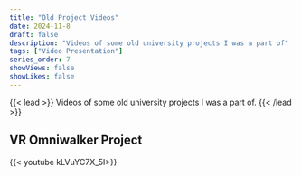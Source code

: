 ```yaml
---
title: "Old Project Videos"
date: 2024-11-8
draft: false
description: "Videos of some old university projects I was a part of"
tags: ["Video Presentation"]
series_order: 7
showViews: false
showLikes: false
---
```


{{< lead >}}
Videos of some old university projects I was a part of.
{{< /lead >}}

## VR Omniwalker Project

{{< youtube kLVuYC7X_5I>}}




